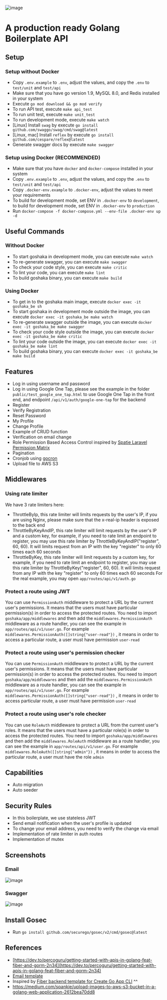 ![image](https://user-images.githubusercontent.com/26473549/214473471-19e5a263-cf21-440a-9beb-d2cc16eed9fc.png)

# A production ready Golang Boilerplate API


## Setup
### Setup without Docker
- Copy `.env.example` to `.env`, adjust the values, and copy the `.env` to `test/unit` and `test/api`
- Make sure that you have go version 1.9, MySQL 8.0, and Redis installed in your system
- Execute `go mod download && go mod verify`
- To run API test, execute `make api_test`
- To run unit test, execute `make unit_test`
- To run development mode, execute `make watch`
- [Linux] Install `swag` by execute `go install github.com/swaggo/swag/cmd/swag@latest`
- [Linux, mac] Install `reflex` by execute `go install github.com/cespare/reflex@latest`
- Generate swagger docs by execute `make swagger`

### Setup using Docker (RECOMMENDED)
- Make sure that you have `docker` and `docker-compose` installed in your system
- Copy `.env.example` to `.env`, adjust the values, and copy the `.env` to `test/unit` and `test/api`
- Copy `.docker-env.example` to `.docker-env`, adjust the values to meet your requirements
- To build for development mode, set ENV in `.docker-env` to `development`, to build for development mode, set ENV in `.docker-env` to `production`
- Run `docker-compose -f docker-compose.yml --env-file .docker-env up -d`

## Useful Commands
### Without Docker
- To start goshaka in development mode, you can execute `make watch`
- To re-generate swagger, you can execute `make swagger`
- To check your code style, you can execute `make critic`
- To lint your code, you can execute `make lint`
- To build goshaka binary, you can execute `make build`
### Using Docker
- To get in to the goshaka main image, execute `docker exec -it goshaka_be sh`
- To start goshaka in development mode outside the image, you can execute `docker exec -it goshaka_be make watch`
- To re-generate swagger outside the image, you can execute `docker exec -it goshaka_be make swagger`
- To check your code style outside the image, you can execute `docker exec -it goshaka_be make critic`
- To lint your code outside the image, you can execute `docker exec -it goshaka_be make lint`
- To build goshaka binary, you can execute `docker exec -it goshaka_be make build`

## Features
- Log in using username and password
- Log in using Google One Tap, please see the example in the folder `public/test_google_one_tap.html` to use Google One Tap in the front end, and endpoint `/api/v1/auth/google-one-tap` for the backend 
- Register
- Verify Registration
- Reset Password
- My Profile
- Change Profile
- Example of CRUD function
- Verification on email change
- Role Permission Based Access Control inspired by [Spatie Laravel Permission Matrix](https://github.com/spatie/laravel-permission)
- Pagination
- Cronjob using [gocron](https://github.com/go-co-op/gocron)
- Upload file to AWS S3

## Middlewares
### Using rate limiter
We have 3 rate limiters here:
- ThrottleByIp, this rate limiter will limits requests by the user's IP, if you are using Nginx, please make sure that the x-real-ip header is exposed to the back end
- ThrottleByKeyAndIP, this rate limiter will limit requests by the user's IP and a custom key, for example, if you need to rate limit an endpoint to register, you may use this rate limiter by ThrottleByKeyAndIP("register", 60, 60). It will limits request from an IP with the key "register" to only 60 times each 60 seconds
- ThrottleByKey, this rate limiter will limit requests by a custom key, for example, if you need to rate limit an endpoint to register, you may use this rate limiter by ThrottleByKey("register", 60, 60). It will limits request from any IP with the key "register" to only 60 times each 60 seconds
For the real example, you may open `app/routes/api/v1/auth.go`

### Protect a route using JWT
You can use `PermissionAuth` middleware to protect a URL by the current user's permissions. It means that the users must have particular permission(s) in order to access the protected routes.
You need to import `goshaka/app/middlewares` and then add the `middlewares.PermissionAuth` middleware as a route handler, 
you can see the example in `app/routes/api/v1/user.go`.
For example `middlewares.PermissionAuth([]string{"user-read"})` , it means in order to access a particular route, a user must have permission `user-read`

### Protect a route using user's permission checker 
You can use `PermissionAuth` middleware to protect a URL by the current user's permissions. It means that the users must have particular permission(s) in order to access the protected routes.
You need to import `goshaka/app/middlewares` and then add the `middlewares.PermissionAuth` middleware as a route handler, 
you can see the example in `app/routes/api/v1/user.go`.
For example `middlewares.PermissionAuth([]string{"user-read"})` , it means in order to access particular route, a user must have permission `user-read`

### Protect a route using user's role checker 
You can use `RoleAuth` middleware to protect a URL from the current user's roles. It means that the users must have a particular role(s) in order to access the protected routes.
You need to import `goshaka/app/middlewares` and then add the `middlewares.RoleAuth` middleware as a route handler, 
you can see the example in `app/routes/api/v1/user.go`.
For example `middlewares.RoleAuth([]string{"admin"})` , it means in order to access the particular route, a user must have the role `admin`

## Capabilities
- Auto migration
- Auto seeder

## Security Rules
- In this boilerplate, we use stateless JWT
- Send email notification when the user's profile is updated
- To change your email address, you need to verify the change via email
- Implementation of rate limiter in auth routes
- Implementation of mutex

## Screenshots
### Email
![image](https://user-images.githubusercontent.com/26473549/215829825-b6964b0f-ff95-4b4f-8ba8-e934758fbaa0.png)
### Swagger
![image](https://user-images.githubusercontent.com/26473549/217285038-9daff1f9-e334-4e7d-9a0c-539a04569fbb.png)

## Install Gosec
- Run `go install github.com/securego/gosec/v2/cmd/gosec@latest`

## References
- [https://dev.to/percoguru/getting-started-with-apis-in-golang-feat-fiber-and-gorm-2n34](https://dev.to/percoguru/getting-started-with-apis-in-golang-feat-fiber-and-gorm-2n34)
- [Email template](https://codepen.io/mightyteja/pen/xxxjXqJ)
- Inspired by [Fiber backend template for Create Go App CLI](https://github.com/create-go-app/fiber-go-template) ^^
- https://medium.com/spankie/upload-images-to-aws-s3-bucket-in-a-golang-web-application-2612bea70dd8
